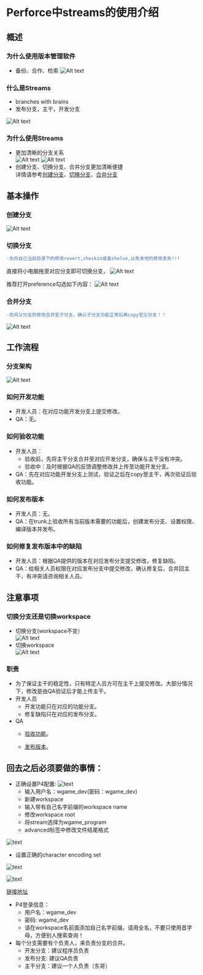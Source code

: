 # Perforce中streams的使用介绍
## 概述
### 为什么使用版本管理软件
* 备份、合作、检索
![Alt text](https://github.com/z530989673/P4-Stream-Intro/blob/master/Pic/whyIsVersionControlImportant.png)
### 什么是Streams
* branches with brains  
* 发布分支，主干，开发分支 

![Alt text](https://github.com/z530989673/P4-Stream-Intro/blob/master/Pic/stream.png)
### 为什么使用Streams
* 更加清晰的分支关系  
![Alt text](https://github.com/z530989673/P4-Stream-Intro/blob/master/Pic/formerBranch.png)
![Alt text](https://github.com/z530989673/P4-Stream-Intro/blob/master/Pic/stream.png)
* 创建分支、切换分支、合并分支更加清晰便捷  
  详情请参考[创建分支](#创建分支)、[切换分支](#切换分支)、[合并分支](#合并分支)

## 基本操作
### 创建分支
![Alt text](https://github.com/z530989673/P4-Stream-Intro/blob/master/Pic/createbranch.gif)
### 切换分支
```diff
-先将自己当前目录下的修改revert,checkin或者shelve,以免本地的修改丢失!!!
```
直接将小电脑拖至对应分支即可切换分支，
![Alt text](https://github.com/z530989673/P4-Stream-Intro/blob/master/Pic/switchWorkspace.gif)


推荐打开preference勾选如下内容：
![Alt text](https://github.com/z530989673/P4-Stream-Intro/blob/master/Pic/streamPreference.png)
### 合并分支
```diff
-先将父分支的修改合并至子分支，确认子分支功能正常后再copy至父分支！！
```
![Alt text](https://github.com/z530989673/P4-Stream-Intro/blob/master/Pic/mergeBranch.gif)

## 工作流程
### 分支架构

![Alt text](https://github.com/z530989673/P4-Stream-Intro/blob/master/Pic/branchStructure2.png)
### 如何开发功能
* 开发人员：在对应功能开发分支上提交修改。
* QA：无。
### 如何验收功能
* 开发人员：
  * 验收前，先将主干分支合并至对应开发分支，确保与主干没有冲突。
  * 验收中：及时根据QA的反馈调整修改并上传至功能开发分支。
* QA：先在对应功能开发分支上测试，验证之后在copy至主干，再次验证后验收功能。
### 如何发布版本
* 开发人员：无。
* QA：在trunk上验收所有当前版本需要的功能后，创建发布分支、设置权限、编译版本并发布。
### 如何修复发布版本中的缺陷
* 开发人员：根据QA提供的版本在对应发布分支提交修改，修复缺陷。
* QA：给相关人员权限在对应发布分支中提交修改，确认修复后，合并回主干，有冲突请咨询相关人员。

## 注意事项
### 切换分支还是切换workspace
* 切换分支(workspace不变）  
![Alt text](https://github.com/z530989673/P4-Stream-Intro/blob/master/Pic/switchBranchOp.gif)  
* 切换workspace  
![Alt text](https://github.com/z530989673/P4-Stream-Intro/blob/master/Pic/switchWorkspaceOp.gif)
### 职责
* 为了保证主干的稳定性，只有特定人员方可在主干上提交修改。大部分情况下，修改是由QA验证后才能上传主干。
* 开发人员
  * 开发功能只在对应的功能分支。
  * 修复缺陷只在对应的发布分支。
* QA
  * [验收功能](#如何验收功能)。
  
  * [发布版本](#如何发布版本)。
  
## 回去之后必须要做的事情：
* 正确设置P4配置:
![text](https://github.com/z530989673/P4-Stream-Intro/blob/master/Pic/createConnection.png)
  * 输入用户名：wgame_dev(密码：wgame_dev)
  * 新建workspace
  * 输入带有自己名字前缀的workspace name
  * 修改workspace root
  * 将stream选择为wgame_program
  * advanced标签中修改文件结尾格式  
  
![text](https://github.com/z530989673/P4-Stream-Intro/blob/master/Pic/endLine.png)
  * 设置正确的character encoding set  
  
![text](https://github.com/z530989673/P4-Stream-Intro/blob/master/Pic/p4Preference.png)  

![text](https://github.com/z530989673/P4-Stream-Intro/blob/master/Pic/localCharSet.png) 

[链接地址](http://note.youdao.com/noteshare?id=14a96014b0b1824efbf45f7ff245a31a&sub=1B158AE431044EF1AD2EAE14D6105670)
* P4登录信息：
  * 用户名：wgame_dev
  * 密码: wgame_dev
  * 请在workspace名前面添加自己名字前缀。请用全名，不要只使用首字母，方便别人搜索查询！
* 每个分支需要有个负责人，来负责分支的合并。
  * 开发分支：建议程序员负责
  * 发布分支: 建议QA负责
  * 主干分支：建议一个人负责（东哥）
